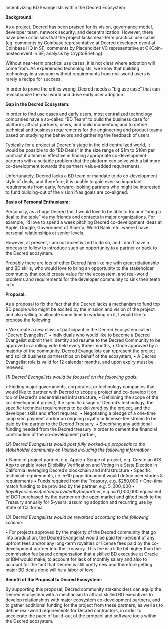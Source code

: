 Incentivizing BD Evangelists within the Decred Ecosystem

**Background:**

As a project, Decred has been praised for its vision, governance model, developer team, network security, and decentralization.  However, there have been criticisms that the project lacks near-term practical use cases (eg. comments by Coinbase representative at Decred developer event at Coinbase HQ in SF;  comments by Placeholder VC representative at OKCoin-hosted event in SF; analysis by CryptoBriefing).   

Without near-term practical use cases, it is not clear where adoption will come from. As experienced technologists, we know that building technology in a vacuum without requirements from real-world users is rarely a recipe for success.

In order to prove the critics wrong, Decred needs a “big use case” that can revolutionize the real world and drive early user adoption.

**Gap in the Decred Ecosystem:**

In order to find use cases and early users, most centralized technology companies have a so-called “BD Team” to build the business case for platform; attract partners, users, and build momentum; and to define technical and business requirements for the engineering and product teams based on studying the behaviors and gathering the feedback of users.  

Typically for a project at Decred's stage in the old centralized world, it would be possible to do “BD Deals” in the size range of $1m to $10m per contract if a team is effective in finding appropriate co-development partners with a suitable problem that the platform can solve with a bit more co-development towards the partners value-added requirements.

Unfortunately, Decred lacks a BD team or mandate to do co-development style of deals, and therefore, it is unable to gain ever-so important requirements from early, forward-looking partners who might be interested to fund building-out of the vision if/as goals are co-aligned.

**Basis of Personal Enthusiasm:**

Personally, as a huge Decred fan, I would love to be able to try and “bring a deal to the table” via my friends and contacts in major organizations.   For example, I’d love to spend a week pitching Decred co-development ideas at Apple, Google, Government of Alberta, World Bank, etc. where I have personal relationships at senior levels.

However, at present, I am not incentivized to do so, and I don’t have a process to follow to introduce such an opportunity to a partner or back to the Decred ecosystem.

Probably there are lots of other Decred fans like me with great relationship and BD skills, who would love to bring an opportunity to the stakeholder community that could create value for the ecosystem, and real-world problems and requirements for the developer community to sink their teeth in to.

**Proposal:**

As a proposal to fix the fact that the Decred lacks a mechanism to fund top BD people who might be excited by the mission and vision of the project and also willing to allocate some time to working on it, I would like to propose the following:

•	We create a new class of participant in the Decred Ecosystem called “Decred Evangelist”,
•	Individuals who would like to become a Decred Evangelist submit their identity and resume to the Decred Community to be approved in a rolling vote held every three-months,
•	Once approved by a majority of the community, Decred Evangelists can represent the project and solicit business partnerships on behalf of the ecosystem,
•	A Decred Evangelist role is valid for 12 calendar months, and upon expiry must be renewed,

_(1) Decred Evangelists would be focused on the following goals:_

•	Finding major governments, corporates, or technology companies that would like to partner with Decred to scope a project and co-develop it on top of Decred's decentralized infrastructure,
•	Definining the scope of the co-development project, the specific usage of Decred’s technology, the specific technical requirements to be delivered by the project, and the developer skills and effort required, 
•	Negotiating a pledge of a one-time lump sum payment and/or an ongoing royalty or license-fee stream to be paid by the partner to the Decred Treasury,
•	Specifying any additional funding needed from the Decred treasury in order to cement the financial contribution of the co-development partner,

_(2) Decred Evangelists would post fully worked-up proposals to the stakeholder community on Politeia including the following information:_

•	Name of project partner, e.g. Apple
•	Scope of project, e.g. Create an iOS App to enable Voter Elibibility Verification and Voting in a State Election in California leveraging Decred’s blockchain and infrastructure
•	Specific technical requirements, i.e. 5-10 page document would define user stories & requirements
•	Funds required from the Treasury, e.g. $250,000
•	One-time match funding to be provided by the partner, e.g. $5,000,000
•	Royalty or license fee to be provided by the partner, e.g. usd$1,000,000 equivalent of DCR purchased by the partner on the open market and gifted back to the Treasury annually for 5-years, assuming adoption and recurring use by State of California

_(3) Decred Evangelists would be rewarded according to the following scheme:_

•	For projects approved by the majority of the Decred community that go into production, the Decred Evangelist would be paid ten-percent of any upfront fees and/or any long-term royalties or license fees paid by the co-development partner into the Treasury.  This fee is a little bit higher than the commission fee based compensation that a skilled BD executive at Oracle or IBM would make, to account for lack of monthly salary and also to account for the fact that Decred is still pretty new and therefore getting major BD deals done will be a labor of love.  

**Benefit of the Proposal to Decred Ecosystem:**

By supporting this proposal, Decred community stakeholders can equip the Decred ecosystem with a mechanism to attract skilled BD executives to develop relationships with major ecosystem co-development partners, and to gather additional funding for the project from these partners, as well as to define real-world requirements for Decred contractors, in order to accelerate the pace of build-out of the protocol and software tools within the Decred ecosystem.
 